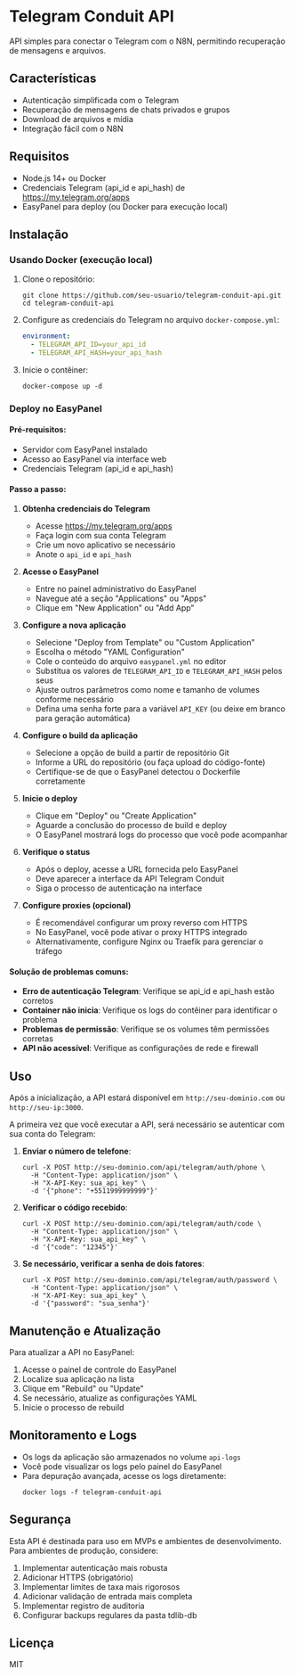 
# Telegram Conduit API

API simples para conectar o Telegram com o N8N, permitindo recuperação de mensagens e arquivos.

## Características

- Autenticação simplificada com o Telegram
- Recuperação de mensagens de chats privados e grupos
- Download de arquivos e mídia
- Integração fácil com o N8N

## Requisitos

- Node.js 14+ ou Docker
- Credenciais Telegram (api_id e api_hash) de https://my.telegram.org/apps
- EasyPanel para deploy (ou Docker para execução local)

## Instalação

### Usando Docker (execução local)

1. Clone o repositório:
   ```
   git clone https://github.com/seu-usuario/telegram-conduit-api.git
   cd telegram-conduit-api
   ```

2. Configure as credenciais do Telegram no arquivo `docker-compose.yml`:
   ```yaml
   environment:
     - TELEGRAM_API_ID=your_api_id
     - TELEGRAM_API_HASH=your_api_hash
   ```

3. Inicie o contêiner:
   ```
   docker-compose up -d
   ```

### Deploy no EasyPanel

#### Pré-requisitos:
- Servidor com EasyPanel instalado
- Acesso ao EasyPanel via interface web
- Credenciais Telegram (api_id e api_hash)

#### Passo a passo:

1. **Obtenha credenciais do Telegram**
   - Acesse https://my.telegram.org/apps
   - Faça login com sua conta Telegram
   - Crie um novo aplicativo se necessário
   - Anote o `api_id` e `api_hash`

2. **Acesse o EasyPanel**
   - Entre no painel administrativo do EasyPanel
   - Navegue até a seção "Applications" ou "Apps"
   - Clique em "New Application" ou "Add App"

3. **Configure a nova aplicação**
   - Selecione "Deploy from Template" ou "Custom Application"
   - Escolha o método "YAML Configuration"
   - Cole o conteúdo do arquivo `easypanel.yml` no editor
   - Substitua os valores de `TELEGRAM_API_ID` e `TELEGRAM_API_HASH` pelos seus
   - Ajuste outros parâmetros como nome e tamanho de volumes conforme necessário
   - Defina uma senha forte para a variável `API_KEY` (ou deixe em branco para geração automática)

4. **Configure o build da aplicação**
   - Selecione a opção de build a partir de repositório Git
   - Informe a URL do repositório (ou faça upload do código-fonte)
   - Certifique-se de que o EasyPanel detectou o Dockerfile corretamente

5. **Inicie o deploy**
   - Clique em "Deploy" ou "Create Application"
   - Aguarde a conclusão do processo de build e deploy
   - O EasyPanel mostrará logs do processo que você pode acompanhar

6. **Verifique o status**
   - Após o deploy, acesse a URL fornecida pelo EasyPanel
   - Deve aparecer a interface da API Telegram Conduit
   - Siga o processo de autenticação na interface

7. **Configure proxies (opcional)**
   - É recomendável configurar um proxy reverso com HTTPS
   - No EasyPanel, você pode ativar o proxy HTTPS integrado
   - Alternativamente, configure Nginx ou Traefik para gerenciar o tráfego

#### Solução de problemas comuns:

- **Erro de autenticação Telegram**: Verifique se api_id e api_hash estão corretos
- **Container não inicia**: Verifique os logs do contêiner para identificar o problema
- **Problemas de permissão**: Verifique se os volumes têm permissões corretas
- **API não acessível**: Verifique as configurações de rede e firewall

## Uso

Após a inicialização, a API estará disponível em `http://seu-dominio.com` ou `http://seu-ip:3000`.

A primeira vez que você executar a API, será necessário se autenticar com sua conta do Telegram:

1. **Enviar o número de telefone**:
   ```
   curl -X POST http://seu-dominio.com/api/telegram/auth/phone \
     -H "Content-Type: application/json" \
     -H "X-API-Key: sua_api_key" \
     -d '{"phone": "+5511999999999"}'
   ```

2. **Verificar o código recebido**:
   ```
   curl -X POST http://seu-dominio.com/api/telegram/auth/code \
     -H "Content-Type: application/json" \
     -H "X-API-Key: sua_api_key" \
     -d '{"code": "12345"}'
   ```

3. **Se necessário, verificar a senha de dois fatores**:
   ```
   curl -X POST http://seu-dominio.com/api/telegram/auth/password \
     -H "Content-Type: application/json" \
     -H "X-API-Key: sua_api_key" \
     -d '{"password": "sua_senha"}'
   ```

## Manutenção e Atualização

Para atualizar a API no EasyPanel:

1. Acesse o painel de controle do EasyPanel
2. Localize sua aplicação na lista
3. Clique em "Rebuild" ou "Update"
4. Se necessário, atualize as configurações YAML
5. Inicie o processo de rebuild

## Monitoramento e Logs

- Os logs da aplicação são armazenados no volume `api-logs`
- Você pode visualizar os logs pelo painel do EasyPanel
- Para depuração avançada, acesse os logs diretamente:
  ```
  docker logs -f telegram-conduit-api
  ```

## Segurança

Esta API é destinada para uso em MVPs e ambientes de desenvolvimento. Para ambientes de produção, considere:

1. Implementar autenticação mais robusta
2. Adicionar HTTPS (obrigatório)
3. Implementar limites de taxa mais rigorosos
4. Adicionar validação de entrada mais completa
5. Implementar registro de auditoria
6. Configurar backups regulares da pasta tdlib-db

## Licença

MIT

